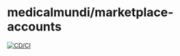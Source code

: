 # medicalmundi/marketplace-accounts


[![CD/CI](https://github.com/MedicalMundi/marketplace-accounts/actions/workflows/cd-ci.yaml/badge.svg)](https://github.com/MedicalMundi/marketplace-accounts/actions/workflows/cd-ci.yaml)